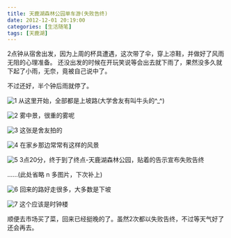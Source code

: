 ```yaml
---
title: 天鹿湖森林公园单车游(失败告终)
date: 2012-12-01 20:19:00
categories: [生活随笔]
tags: [天鹿湖]
---
```


2点钟从宿舍出发，因为上周的杯具遭遇，这次带了伞，穿上凉鞋，并做好了风雨无阻的心理准备。
还没出发的时候在开玩笑说等会出去就下雨了，果然没多久就下起了小雨，无奈，竟被自己说中了。

不过还好，半个钟后雨就停了。

![1](/2012/12/01/1.jpg)
从这里开始，全部都是上坡路(大学舍友有叫牛头的^_^)

![2](/2012/12/01/2.jpg)
雾中景，很重的雾呢

![3](/2012/12/01/3.jpg)
这张是舍友拍的

![4](/2012/12/01/4.jpg)
在家乡那边常常有这样的风景

![5](/2012/12/01/5.jpg)
3点20分，终于到了终点-天鹿湖森林公园，贴着的告示宣布失败告终

......(此处省略 n 多图片，下次补上)

![6](/2012/12/01/6.jpg)
回来的路好走很多，大多数是下坡

![7](/2012/12/01/7.jpg)
这个应该是时钟楼

顺便去市场买了菜，回来已经挺晚的了。虽然2次都以失败告终，不过等天气好了还会再去。
